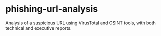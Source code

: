 # phishing-url-analysis
Analysis of a suspicious URL using VirusTotal and OSINT tools, with both technical and executive reports.
